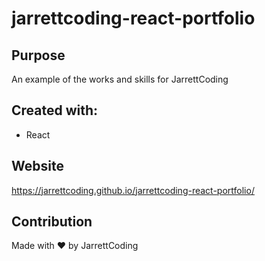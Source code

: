 # jarrettcoding-react-portfolio

## Purpose
An example of the works and skills for JarrettCoding

##  Created with: 
* React

## Website
https://jarrettcoding.github.io/jarrettcoding-react-portfolio/

## Contribution
Made with ❤️ by JarrettCoding
